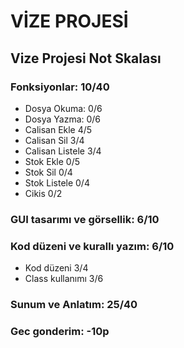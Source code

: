 # VİZE PROJESİ

## Vize Projesi Not Skalası

### Fonksiyonlar: 10/40
- Dosya Okuma:      0/6
- Dosya Yazma:      0/6
- Calisan Ekle      4/5
- Calisan Sil       3/4
- Calisan Listele   3/4
- Stok Ekle         0/5
- Stok Sil          0/4
- Stok Listele      0/4
- Cikis             0/2
### GUI tasarımı ve görsellik: 6/10
### Kod düzeni ve kurallı yazım: 6/10
- Kod düzeni        3/4
- Class kullanımı   3/6
### Sunum ve Anlatım: 25/40

### Gec gonderim: -10p

